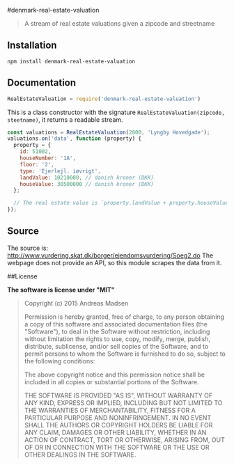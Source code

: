 #denmark-real-estate-valuation

> A stream of real estate valuations given a zipcode and streetname

## Installation

```sheel
npm install denmark-real-estate-valuation
```

## Documentation

```javascript
RealEstateValuation = require('denmark-real-estate-valuation')
```

This is a class constructor with the signature
`RealEstateValuation(zipcode, steetname)`, it returns a readable stream.


```javascript
const valuations = RealEstateValuation(2800, 'Lyngby Hovedgade');
valuations.on('data', function (property) {
  property = {
    id: 51002,
    houseNumber: '1A',
    floor: '2',
    type: 'Ejerlejl. iøvrigt',
    landValue: 10210000, // danish kroner (DKK)
    houseValue: 30500000 // danish kroner (DKK)
  };

  // The real estate value is `property.landValue + property.houseValue`.
});
```

## Source

The source is: http://www.vurdering.skat.dk/borger/ejendomsvurdering/Soeg2.do
The webpage does not provide an API, so this module scrapes the data from it.

##License

**The software is license under "MIT"**

> Copyright (c) 2015 Andreas Madsen
>
> Permission is hereby granted, free of charge, to any person obtaining a copy
> of this software and associated documentation files (the "Software"), to deal
> in the Software without restriction, including without limitation the rights
> to use, copy, modify, merge, publish, distribute, sublicense, and/or sell
> copies of the Software, and to permit persons to whom the Software is
> furnished to do so, subject to the following conditions:
>
> The above copyright notice and this permission notice shall be included in
> all copies or substantial portions of the Software.
>
> THE SOFTWARE IS PROVIDED "AS IS", WITHOUT WARRANTY OF ANY KIND, EXPRESS OR
> IMPLIED, INCLUDING BUT NOT LIMITED TO THE WARRANTIES OF MERCHANTABILITY,
> FITNESS FOR A PARTICULAR PURPOSE AND NONINFRINGEMENT. IN NO EVENT SHALL THE
> AUTHORS OR COPYRIGHT HOLDERS BE LIABLE FOR ANY CLAIM, DAMAGES OR OTHER
> LIABILITY, WHETHER IN AN ACTION OF CONTRACT, TORT OR OTHERWISE, ARISING FROM,
> OUT OF OR IN CONNECTION WITH THE SOFTWARE OR THE USE OR OTHER DEALINGS IN
> THE SOFTWARE.
